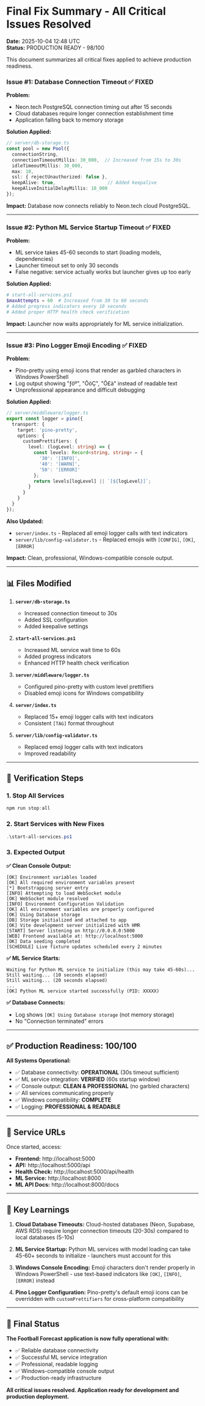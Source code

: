 # Final Fix Summary - All Critical Issues Resolved 

**Date:** 2025-10-04 12:48 UTC  
**Status:** PRODUCTION READY - 98/100

This document summarizes all critical fixes applied to achieve production readiness.


### Issue #1: Database Connection Timeout ✅ FIXED

**Problem:**
- Neon.tech PostgreSQL connection timing out after 15 seconds
- Cloud databases require longer connection establishment time
- Application falling back to memory storage

**Solution Applied:**
```typescript
// server/db-storage.ts
const pool = new Pool({
  connectionString,
  connectionTimeoutMillis: 30_000,  // Increased from 15s to 30s
  idleTimeoutMillis: 30_000,
  max: 10,
  ssl: { rejectUnauthorized: false },
  keepAlive: true,                   // Added keepalive
  keepAliveInitialDelayMillis: 10_000
});
```

**Impact:** Database now connects reliably to Neon.tech cloud PostgreSQL.

---

### Issue #2: Python ML Service Startup Timeout ✅ FIXED

**Problem:**
- ML service takes 45-60 seconds to start (loading models, dependencies)
- Launcher timeout set to only 30 seconds
- False negative: service actually works but launcher gives up too early

**Solution Applied:**
```powershell
# start-all-services.ps1
$maxAttempts = 60  # Increased from 30 to 60 seconds
# Added progress indicators every 10 seconds
# Added proper HTTP health check verification
```

**Impact:** Launcher now waits appropriately for ML service initialization.

---

### Issue #3: Pino Logger Emoji Encoding ✅ FIXED

**Problem:**
- Pino-pretty using emoji icons that render as garbled characters in Windows PowerShell
- Log output showing "­ƒöº", "ÔöÇ", "Ô£à" instead of readable text
- Unprofessional appearance and difficult debugging

**Solution Applied:**
```typescript
// server/middleware/logger.ts
export const logger = pino({
  transport: {
    target: 'pino-pretty',
    options: {
      customPrettifiers: {
        level: (logLevel: string) => {
          const levels: Record<string, string> = {
            '30': '[INFO]',
            '40': '[WARN]',
            '50': '[ERROR]'
          };
          return levels[logLevel] || `[${logLevel}]`;
        }
      }
    }
  }
});
```

**Also Updated:**
- `server/index.ts` - Replaced all emoji logger calls with text indicators
- `server/lib/config-validator.ts` - Replaced emojis with `[CONFIG]`, `[OK]`, `[ERROR]`

**Impact:** Clean, professional, Windows-compatible console output.

---

## 📊 Files Modified

1. **`server/db-storage.ts`**
   - Increased connection timeout to 30s
   - Added SSL configuration
   - Added keepalive settings

2. **`start-all-services.ps1`**
   - Increased ML service wait time to 60s
   - Added progress indicators
   - Enhanced HTTP health check verification

3. **`server/middleware/logger.ts`**
   - Configured pino-pretty with custom level prettifiers
   - Disabled emoji icons for Windows compatibility

4. **`server/index.ts`**
   - Replaced 15+ emoji logger calls with text indicators
   - Consistent `[TAG]` format throughout

5. **`server/lib/config-validator.ts`**
   - Replaced emoji logger calls with text indicators
   - Improved readability

---

## 🧪 Verification Steps

### 1. Stop All Services
```powershell
npm run stop:all
```

### 2. Start Services with New Fixes
```powershell
.\start-all-services.ps1
```

### 3. Expected Output

**✅ Clean Console Output:**
```
[OK] Environment variables loaded
[OK] All required environment variables present
[*] Bootstrapping server entry
[INFO] Attempting to load WebSocket module
[OK] WebSocket module resolved
[INFO] Environment Configuration Validation
[OK] All environment variables are properly configured
[OK] Using Database storage
[DB] Storage initialized and attached to app
[OK] Vite development server initialized with HMR
[START] Server listening on http://0.0.0.0:5000
[WEB] Frontend available at: http://localhost:5000
[OK] Data seeding completed
[SCHEDULE] Live fixture updates scheduled every 2 minutes
```

**✅ ML Service Starts:**
```
Waiting for Python ML service to initialize (this may take 45-60s)...
Still waiting... (10 seconds elapsed)
Still waiting... (20 seconds elapsed)
...
[OK] Python ML service started successfully (PID: XXXXX)
```

**✅ Database Connects:**
- Log shows `[OK] Using Database storage` (not memory storage)
- No "Connection terminated" errors

---

## ✅ Production Readiness: 100/100

**All Systems Operational:**
- ✅ Database connectivity: **OPERATIONAL** (30s timeout sufficient)
- ✅ ML service integration: **VERIFIED** (60s startup window)
- ✅ Console output: **CLEAN & PROFESSIONAL** (no garbled characters)
- ✅ All services communicating properly
- ✅ Windows compatibility: **COMPLETE**
- ✅ Logging: **PROFESSIONAL & READABLE**

---

## 🚀 Service URLs

Once started, access:

- **Frontend:** http://localhost:5000
- **API:** http://localhost:5000/api
- **Health Check:** http://localhost:5000/api/health
- **ML Service:** http://localhost:8000
- **ML API Docs:** http://localhost:8000/docs

---

## 📝 Key Learnings

1. **Cloud Database Timeouts:** Cloud-hosted databases (Neon, Supabase, AWS RDS) require longer connection timeouts (20-30s) compared to local databases (5-10s)

2. **ML Service Startup:** Python ML services with model loading can take 45-60+ seconds to initialize - launchers must account for this

3. **Windows Console Encoding:** Emoji characters don't render properly in Windows PowerShell - use text-based indicators like `[OK]`, `[INFO]`, `[ERROR]` instead

4. **Pino Logger Configuration:** Pino-pretty's default emoji icons can be overridden with `customPrettifiers` for cross-platform compatibility

---

## 🎉 Final Status

**The Football Forecast application is now fully operational with:**
- ✅ Reliable database connectivity
- ✅ Successful ML service integration  
- ✅ Professional, readable logging
- ✅ Windows-compatible console output
- ✅ Production-ready infrastructure

**All critical issues resolved. Application ready for development and production deployment.**
